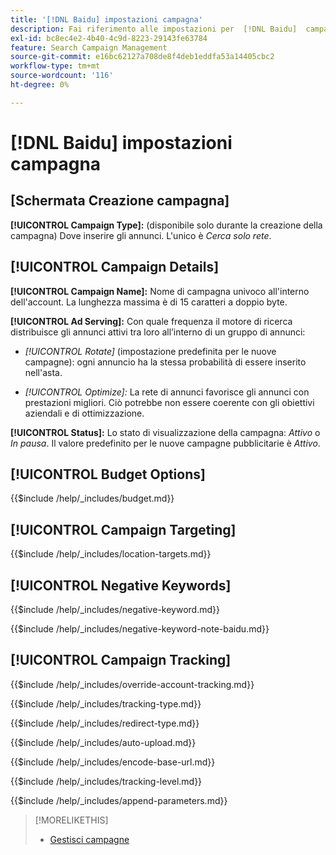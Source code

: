 ```yaml
---
title: '[!DNL Baidu] impostazioni campagna'
description: Fai riferimento alle impostazioni per  [!DNL Baidu]  campagne.
exl-id: bc8ec4e2-4b40-4c9d-8223-29143fe63784
feature: Search Campaign Management
source-git-commit: e16bc62127a708de8f4deb1eddfa53a14405cbc2
workflow-type: tm+mt
source-wordcount: '116'
ht-degree: 0%

---
```


# [!DNL Baidu] impostazioni campagna

## \[Schermata Creazione campagna\]

**[!UICONTROL Campaign Type]:** (disponibile solo durante la creazione della campagna) Dove inserire gli annunci. L&#39;unico è *Cerca solo rete*.

## [!UICONTROL Campaign Details]

**[!UICONTROL Campaign Name]:** Nome di campagna univoco all&#39;interno dell&#39;account. La lunghezza massima è di 15 caratteri a doppio byte.

**[!UICONTROL Ad Serving]:**
Con quale frequenza il motore di ricerca distribuisce gli annunci attivi tra loro all’interno di un gruppo di annunci:

* *[!UICONTROL Rotate]* (impostazione predefinita per le nuove campagne): ogni annuncio ha la stessa probabilità di essere inserito nell&#39;asta.

* *[!UICONTROL Optimize]:* La rete di annunci favorisce gli annunci con prestazioni migliori. Ciò potrebbe non essere coerente con gli obiettivi aziendali e di ottimizzazione.

**[!UICONTROL Status]:** Lo stato di visualizzazione della campagna: *Attivo* o *In pausa*. Il valore predefinito per le nuove campagne pubblicitarie è *Attivo*.

## [!UICONTROL Budget Options]

<!-- **[!UICONTROL Budget]:** -->

{{$include /help/_includes/budget.md}}

## [!UICONTROL Campaign Targeting]

<!-- **[!UICONTROL Location Targets]:** -->

{{$include /help/_includes/location-targets.md}}

## [!UICONTROL Negative Keywords]

<!-- **[!UICONTROL Campaign Negative Keywords]:** -->

{{$include /help/_includes/negative-keyword.md}}

<!-- Note for **[!UICONTROL Campaign Negative Keywords]:** -->

{{$include /help/_includes/negative-keyword-note-baidu.md}}

## [!UICONTROL Campaign Tracking]

<!-- **[!UICONTROL Override Account Tracking]:** -->

{{$include /help/_includes/override-account-tracking.md}}

<!-- **[!UICONTROL Tracking Type]:** -->

{{$include /help/_includes/tracking-type.md}}

<!-- **[!UICONTROL Redirect Type]:** -->

{{$include /help/_includes/redirect-type.md}}

<!-- **[!UICONTROL Auto Upload]:** -->

{{$include /help/_includes/auto-upload.md}}

<!-- **[!UICONTROL Encode Base URL]:** -->

{{$include /help/_includes/encode-base-url.md}}

<!-- **[!UICONTROL Tracking Level]:** -->

{{$include /help/_includes/tracking-level.md}}

<!-- **[!UICONTROL Append Parameters]:** -->

{{$include /help/_includes/append-parameters.md}}

>[!MORELIKETHIS]
>
>* [Gestisci campagne](/help/search-social-commerce/campaign-management/campaigns/campaign-manage.md)

